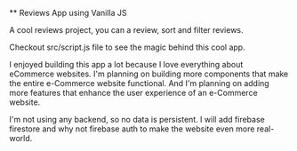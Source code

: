 \*\* Reviews App using Vanilla JS

A cool reviews project, you can a review, sort and filter reviews.

Checkout src/script.js file to see the magic behind this cool app.

I enjoyed building this app a lot because I love everything about eCommerce websites.
I'm planning on building more components that make the entire e-Commerce website functional.
And I'm planning on adding more features that enhance the user experience of an e-Commerce website.

I'm not using any backend, so no data is persistent. I will add firebase firestore and why not firebase auth to make the website even more real-world.
